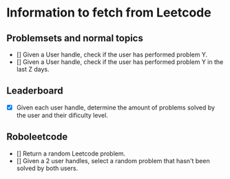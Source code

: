 # Information to fetch from Leetcode

## Problemsets and normal topics

- [] Given a User handle, check if the user has performed problem Y.
- [] Given a User handle, check if the user has performed problem Y in the last Z days.

## Leaderboard

- [x] Given each user handle, determine the amount of problems solved by the user and their dificulty level.

## Roboleetcode

- [] Return a random Leetcode problem.
- [] Given a 2 user handles, select a random problem that hasn't been solved by both users.
